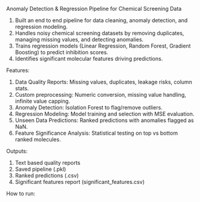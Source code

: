 Anomaly Detection & Regression Pipeline for Chemical Screening Data

1) Built an end to end pipeline for data cleaning, anomaly detection, and regression modeling.
2) Handles noisy chemical screening datasets by removing duplicates, managing missing values, and detecting anomalies.
3) Trains regression models (Linear Regression, Random Forest, Gradient Boosting) to predict inhibition scores.
4) Identifies significant molecular features driving predictions.

Features: 
1) Data Quality Reports: Missing values, duplicates, leakage risks, column stats.
2) Custom preprocessing: Numeric conversion, missing value handling, infinite value capping.
3) Anomaly Detection: Isolation Forest to flag/remove outliers.
4) Regression Modeling: Model training and selection with MSE evaluation.
5) Unseen Data Predictions: Ranked predictions with anomalies flagged as NaN.
6) Feature Significance Analysis: Statistical testing on top vs bottom ranked molecules.

Outputs:
1) Text based quality reports
2) Saved pipeline (.pkl)
3) Ranked predictions (.csv)
4) Significant features report (significant_features.csv)

How to run: 


  
   

